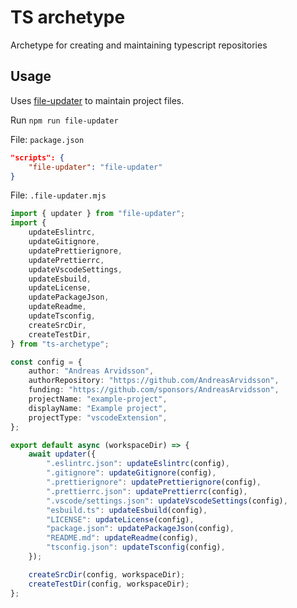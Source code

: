 # TS archetype

Archetype for creating and maintaining typescript repositories

## Usage

Uses [file-updater](https://www.npmjs.com/package/file-updater) to maintain project files.

Run `npm run file-updater`

File: `package.json`

```json
"scripts": {
    "file-updater": "file-updater"
}
```

File: `.file-updater.mjs`

```ts
import { updater } from "file-updater";
import {
    updateEslintrc,
    updateGitignore,
    updatePrettierignore,
    updatePrettierrc,
    updateVscodeSettings,
    updateEsbuild,
    updateLicense,
    updatePackageJson,
    updateReadme,
    updateTsconfig,
    createSrcDir,
    createTestDir,
} from "ts-archetype";

const config = {
    author: "Andreas Arvidsson",
    authorRepository: "https://github.com/AndreasArvidsson",
    funding: "https://github.com/sponsors/AndreasArvidsson",
    projectName: "example-project",
    displayName: "Example project",
    projectType: "vscodeExtension",
};

export default async (workspaceDir) => {
    await updater({
        ".eslintrc.json": updateEslintrc(config),
        ".gitignore": updateGitignore(config),
        ".prettierignore": updatePrettierignore(config),
        ".prettierrc.json": updatePrettierrc(config),
        ".vscode/settings.json": updateVscodeSettings(config),
        "esbuild.ts": updateEsbuild(config),
        "LICENSE": updateLicense(config),
        "package.json": updatePackageJson(config),
        "README.md": updateReadme(config),
        "tsconfig.json": updateTsconfig(config),
    });

    createSrcDir(config, workspaceDir);
    createTestDir(config, workspaceDir);
};
```
